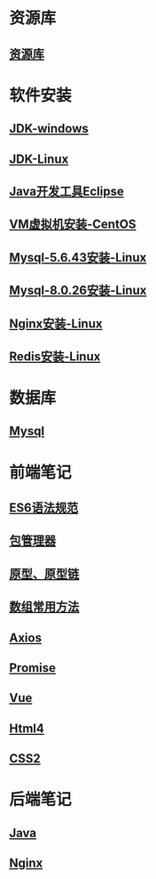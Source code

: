 # 资源库

## [资源库](资源.md)

# 软件安装

## [JDK-windows ](/JDK-windows/)

## [JDK-Linux](/JDK-Linux/)

## [Java开发工具Eclipse](/Java开发工具Eclipse/)

## [VM虚拟机安装-CentOS](/VM虚拟机安装-CentOS/)

## [Mysql-5.6.43安装-Linux](/Mysql-5.6.43安装-Linux/)

## [Mysql-8.0.26安装-Linux](/Mysql-8.0.26安装-Linux/)

## [Nginx安装-Linux](/Nginx安装-Linux/)

## [Redis安装-Linux](/Redis安装-Linux/)

# 数据库

## [Mysql](/mysql/)

# 前端笔记

## [ES6语法规范](/ES6语法规范/)

## [包管理器](/包管理器/)

## [原型、原型链](/原型、原型链/)

## [数组常用方法](/数组常用方法/)

## [Axios](/Axios/)

## [Promise](/Promise/)

## [Vue](/Vue/)

## [Html4](/Html4/)

## [CSS2](/CSS2/)

# 后端笔记

## [Java](/java/)

## [Nginx](/Nginx/)